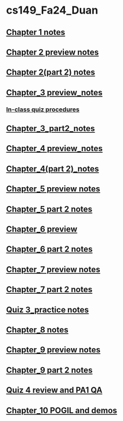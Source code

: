 # cs149_Fa24_Duan

## [Chapter 1 notes](chapter_1_notes.md)
## [Chapter 2 preview notes](chapter_2_notes.md)
## [Chapter 2(part 2) notes](chapter_2_p2_notes.md)
## [Chapter_3 preview_notes](Chapter_3_notes.md)
### [In-class quiz procedures](In_class_Quiz_Procedures.md)
## [Chapter_3_part2_notes](Chapter_3_p2_notes.md)
## [Chapter_4 preview_notes](chapter_4_notes.md)
## [Chapter_4(part 2)_notes](chapter_4_p2_notes.md)
## [Chapter_5 preview notes](chapter_5_notes.md)
## [Chapter_5 part 2 notes](chapter_5_p2_notes.md)
## [Chapter_6 preview](chapter_6_notes.md)
## [Chapter_6 part 2 notes](chapter_6_p2_notes.md)
## [Chapter_7 preview notes](chapter_7_preview.md)
## [Chapter_7 part 2 notes](chapter_7_p2_notes.md)
## [Quiz 3_practice notes](Quiz3_practice_notes.md)
## [Chapter_8 notes](chapter_8_notes.md)
## [Chapter_9 preview notes](chapter_9_preview.md)
## [Chapter_9 part 2 notes](chapter_9_p2_notes.md)
## [Quiz 4 review and PA1 QA](quiz4_review_pa1_QA.md)
## [Chapter_10 POGIL and demos](Chapter_10_POGIL.md)
